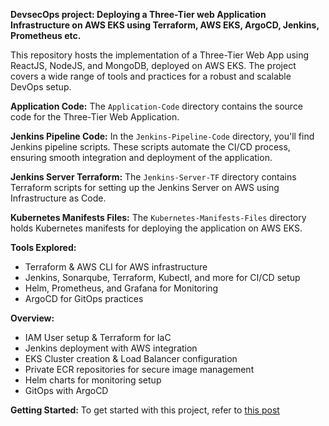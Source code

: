**DevsecOps project: Deploying a Three-Tier web Application Infrastructure on AWS EKS using Terraform, AWS EKS, ArgoCD, Jenkins, Prometheus etc.**

This repository hosts the implementation of a Three-Tier Web App using ReactJS, NodeJS, and MongoDB, deployed on AWS EKS. The project covers a wide range of tools and practices for a robust and scalable DevOps setup.

**Application Code:**
The `Application-Code` directory contains the source code for the Three-Tier Web Application.

**Jenkins Pipeline Code:**
In the `Jenkins-Pipeline-Code` directory, you'll find Jenkins pipeline scripts. These scripts automate the CI/CD process, ensuring smooth integration and deployment of the application.

**Jenkins Server Terraform:**
The `Jenkins-Server-TF` directory contains Terraform scripts for setting up the Jenkins Server on AWS using Infrastructure as Code.

**Kubernetes Manifests Files:**
The `Kubernetes-Manifests-Files` directory holds Kubernetes manifests for deploying the application on AWS EKS.

**Tools Explored:**
- Terraform & AWS CLI for AWS infrastructure
- Jenkins, Sonarqube, Terraform, Kubectl, and more for CI/CD setup
- Helm, Prometheus, and Grafana for Monitoring
- ArgoCD for GitOps practices

**Overview:**
- IAM User setup & Terraform for IaC
- Jenkins deployment with AWS integration
- EKS Cluster creation & Load Balancer configuration
- Private ECR repositories for secure image management
- Helm charts for monitoring setup
- GitOps with ArgoCD

**Getting Started:**
To get started with this project, refer to [this post](https://dev.to/abdulxs/devsecops-orchestrating-secure-and-observable-3-tier-deployments-on-aws-with-terraform-eks-jenkins-prometheus-etc-2b5e)
